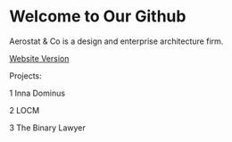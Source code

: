 # Welcome to Our Github

Aerostat & Co is a design and enterprise architecture firm.

[Website Version](https://aerostatandco.github.io/)

Projects:

1 Inna Dominus

2 LOCM

3 The Binary Lawyer
